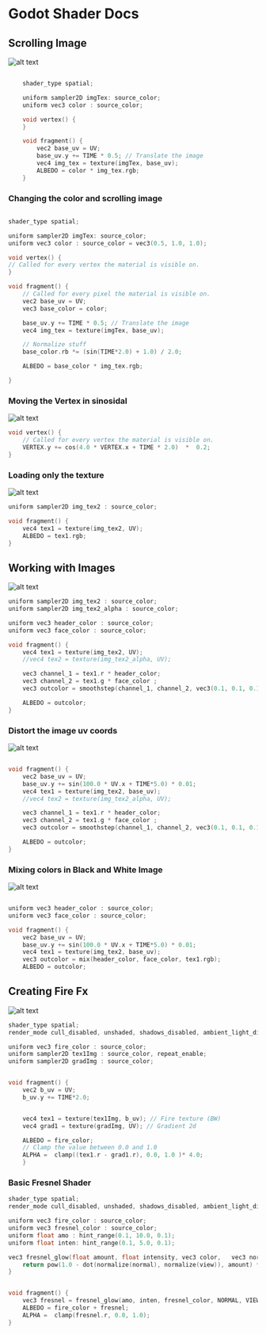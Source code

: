 
# Godot Shader Docs

## Scrolling Image

![alt text](img/image-1.png)

```c

    shader_type spatial;

    uniform sampler2D imgTex: source_color;
    uniform vec3 color : source_color;

    void vertex() {
    }

    void fragment() {
        vec2 base_uv = UV;
        base_uv.y += TIME * 0.5; // Translate the image
        vec4 img_tex = texture(imgTex, base_uv);
        ALBEDO = color * img_tex.rgb;
    }

```

### Changing the color and scrolling image

```c

shader_type spatial;

uniform sampler2D imgTex: source_color;
uniform vec3 color : source_color = vec3(0.5, 1.0, 1.0);

void vertex() {
// Called for every vertex the material is visible on.
}

void fragment() {
    // Called for every pixel the material is visible on.
    vec2 base_uv = UV;
    vec3 base_color = color;

    base_uv.y += TIME * 0.5; // Translate the image
    vec4 img_tex = texture(imgTex, base_uv);

    // Normalize stuff
    base_color.rb *= (sin(TIME*2.0) + 1.0) / 2.0;

    ALBEDO = base_color * img_tex.rgb;

}

```

### Moving the Vertex in sinosidal

![alt text](img/image-2.png)

```c
void vertex() {
    // Called for every vertex the material is visible on.
    VERTEX.y += cos(4.0 * VERTEX.x + TIME * 2.0)  *  0.2;
}

```

### Loading only the texture

![alt text](img/image-3.png)

```c
uniform sampler2D img_tex2 : source_color;

void fragment() {
    vec4 tex1 = texture(img_tex2, UV);
    ALBEDO = tex1.rgb;
}
```

## Working with Images

![alt text](img/image-4.png)

```c
uniform sampler2D img_tex2 : source_color;
uniform sampler2D img_tex2_alpha : source_color;

uniform vec3 header_color : source_color;
uniform vec3 face_color : source_color;

void fragment() {
    vec4 tex1 = texture(img_tex2, UV);
    //vec4 tex2 = texture(img_tex2_alpha, UV);

    vec3 channel_1 = tex1.r * header_color;
    vec3 channel_2 = tex1.g * face_color ;
    vec3 outcolor = smoothstep(channel_1, channel_2, vec3(0.1, 0.1, 0.1));

    ALBEDO = outcolor;
}

```

### Distort the image uv coords

![alt text](img/image-5.png)

```c linenums="1" hl_lines="2-4"

void fragment() {
    vec2 base_uv = UV;
    base_uv.y += sin(100.0 * UV.x + TIME*5.0) * 0.01;
    vec4 tex1 = texture(img_tex2, base_uv);
    //vec4 tex2 = texture(img_tex2_alpha, UV);

    vec3 channel_1 = tex1.r * header_color;
    vec3 channel_2 = tex1.g * face_color ;
    vec3 outcolor = smoothstep(channel_1, channel_2, vec3(0.1, 0.1, 0.1));

    ALBEDO = outcolor;
}

```

### Mixing colors in Black and White Image

![alt text](img/image-6.png)

```c

uniform vec3 header_color : source_color;
uniform vec3 face_color : source_color;

void fragment() {
    vec2 base_uv = UV;
    base_uv.y += sin(100.0 * UV.x + TIME*5.0) * 0.01;
    vec4 tex1 = texture(img_tex2, base_uv);
    vec3 outcolor = mix(header_color, face_color, tex1.rgb);
    ALBEDO = outcolor;

```

## Creating Fire Fx


![alt text](img/image-7.png)

```c
shader_type spatial;
render_mode cull_disabled, unshaded, shadows_disabled, ambient_light_disabled;

uniform vec3 fire_color : source_color;
uniform sampler2D tex1Img : source_color, repeat_enable;
uniform sampler2D gradImg : source_color;


void fragment() {
    vec2 b_uv = UV;
    b_uv.y += TIME*2.0;


    vec4 tex1 = texture(tex1Img, b_uv); // Fire texture (BW)
    vec4 grad1 = texture(gradImg, UV); // Gradient 2d

    ALBEDO = fire_color;
    // Clamp the value between 0.0 and 1.0
    ALPHA =  clamp((tex1.r - grad1.r), 0.0, 1.0 )* 4.0;
    }


```

### Basic Fresnel Shader

```c
shader_type spatial;
render_mode cull_disabled, unshaded, shadows_disabled, ambient_light_disabled, depth_prepass_alpha;

uniform vec3 fire_color : source_color;
uniform vec3 fresnel_color : source_color;
uniform float amo : hint_range(0.1, 10.0, 0.1);
uniform float inten: hint_range(0.1, 5.0, 0.1);

vec3 fresnel_glow(float amount, float intensity, vec3 color,   vec3 normal, vec3 view){
    return pow(1.0 - dot(normalize(normal), normalize(view)), amount) * color * intensity;
}


void fragment() {
    vec3 fresnel = fresnel_glow(amo, inten, fresnel_color, NORMAL, VIEW);
    ALBEDO = fire_color + fresnel;
    ALPHA =  clamp(fresnel.r, 0.0, 1.0);
}

```
